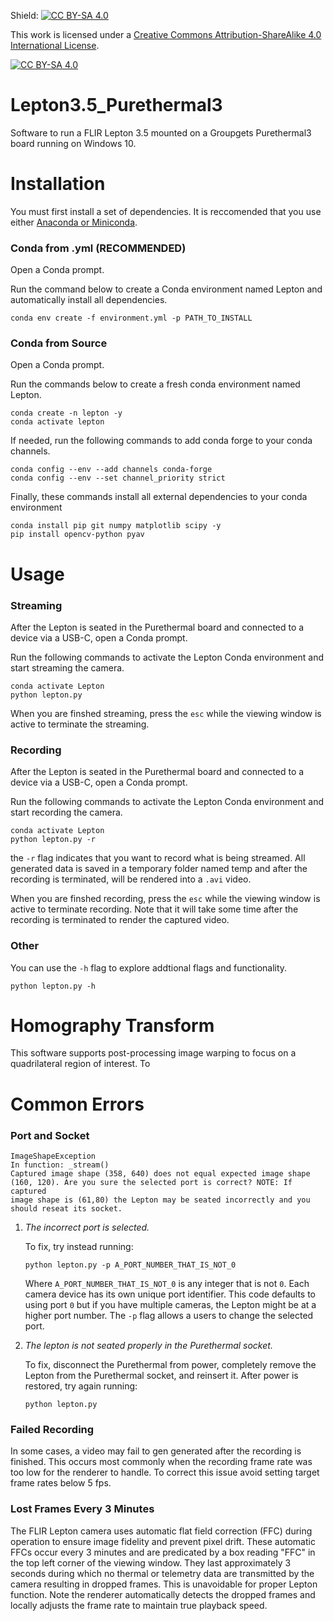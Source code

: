 Shield: [![CC BY-SA 4.0][cc-by-sa-shield]][cc-by-sa]

This work is licensed under a [Creative Commons Attribution-ShareAlike 4.0 International License][cc-by-sa].

[![CC BY-SA 4.0][cc-by-sa-image]][cc-by-sa]

[cc-by-sa]: http://creativecommons.org/licenses/by-sa/4.0/

[cc-by-sa-image]: https://licensebuttons.net/l/by-sa/4.0/88x31.png

[cc-by-sa-shield]: https://img.shields.io/badge/License-CC%20BY--SA%204.0-lightgrey.svg

# Lepton3.5_Purethermal3

Software to run a FLIR Lepton 3.5 mounted on a Groupgets Purethermal3 board running on Windows 10.

# Installation

You must first install a set of dependencies. It is reccomended that you use either [Anaconda or Miniconda](https://www.anaconda.com/download/success).

### Conda from .yml (RECOMMENDED)

Open a Conda prompt.

Run the command below to create a Conda environment named Lepton and automatically install all dependencies.

```shell
conda env create -f environment.yml -p PATH_TO_INSTALL
```

### Conda from Source

Open a Conda prompt.

Run the commands below to create a fresh conda environment named Lepton.

```shell
conda create -n lepton -y
conda activate lepton
```

If needed, run the following commands to add conda forge to your conda channels.

```shell
conda config --env --add channels conda-forge
conda config --env --set channel_priority strict
```

Finally, these commands install all external dependencies to your conda environment

```shell
conda install pip git numpy matplotlib scipy -y
pip install opencv-python pyav
```

# Usage

### Streaming

After the Lepton is seated in the Purethermal board and connected to a device via a USB-C, open a Conda prompt.

Run the following commands to activate the Lepton Conda environment and start streaming the camera.

```shell
conda activate Lepton
python lepton.py
```

When you are finshed streaming, press the `esc` while the viewing window is active to terminate the streaming.

### Recording

After the Lepton is seated in the Purethermal board and connected to a device via a USB-C, open a Conda prompt.

Run the following commands to activate the Lepton Conda environment and start recording the camera.

```shell
conda activate Lepton
python lepton.py -r
```

the `-r` flag indicates that you want to record what is being streamed. All generated data is saved in a temporary folder named temp and after the recording is terminated, will be rendered into a `.avi` video.

When you are finshed recording, press the `esc` while the viewing window is active to terminate recording. Note that it will take some time after the recording is terminated to render the captured video.

### Other

You can use the `-h` flag to explore addtional flags and functionality.

```
python lepton.py -h
```

# Homography Transform

This software supports post-processing image warping to focus on a quadrilateral region of interest. To 

# Common Errors

### Port and Socket

```
ImageShapeException
In function: _stream()
Captured image shape (358, 640) does not equal expected image shape
(160, 120). Are you sure the selected port is correct? NOTE: If captured
image shape is (61,80) the Lepton may be seated incorrectly and you 
should reseat its socket.
```

1. *The incorrect port is selected.* 
   
   To fix, try instead running:
   
   ```shell
   python lepton.py -p A_PORT_NUMBER_THAT_IS_NOT_0
   ```
   
   Where `A_PORT_NUMBER_THAT_IS_NOT_0` is any integer that is not `0`. Each camera device has its own unique port identifier. This code defaults to using port `0` but if you have multiple cameras, the Lepton might be at a higher port number. The `-p` flag allows a users to change the selected port.

2. *The lepton is not seated properly in the Purethermal socket.*
   
   To fix, disconnect the Purethermal from power, completely remove the Lepton from the Purethermal socket, and reinsert it. After power is restored, try again running:
   
   ```shell
   python lepton.py
   ```

### Failed Recording

In some cases, a video may fail to gen generated after the recording is finished. This occurs most commonly when the recording frame rate was too low for the renderer to handle. To correct this issue avoid setting target frame rates below 5 fps.

### Lost Frames Every 3 Minutes

The FLIR Lepton camera uses automatic flat field correction (FFC) during operation to ensure image fidelity and prevent pixel drift. These automatic FFCs occur every 3 minutes and are predicated by a box reading "FFC" in the top left corner of the viewing window. They last approximately 3 seconds during which no thermal or telemetry data are transmitted by the camera resulting in dropped frames. This is unavoidable for proper Lepton function. Note the renderer automatically detects the dropped frames and locally adjusts the frame rate to maintain true playback speed.
